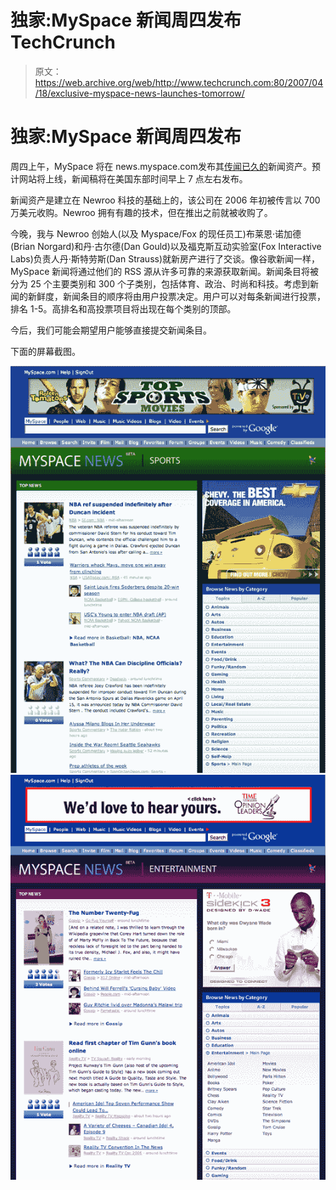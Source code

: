 # 独家:MySpace 新闻周四发布 TechCrunch

> 原文：<https://web.archive.org/web/http://www.techcrunch.com:80/2007/04/18/exclusive-myspace-news-launches-tomorrow/>

# 独家:MySpace 新闻周四发布

周四上午，MySpace 将在 news.myspace.com发布其[传闻已久的](https://web.archive.org/web/20221130213022/http://www.beta.techcrunch.com/2007/03/09/it-looks-like-myspace-will-finally-do-something-with-newroo/)新闻资产。预计网站将上线，新闻稿将在美国东部时间早上 7 点左右发布。

新闻资产是建立在 Newroo 科技的基础上的，该公司在 2006 年初被传言以 700 万美元收购。Newroo 拥有有趣的技术，但在推出之前就被收购了。

今晚，我与 Newroo 创始人(以及 Myspace/Fox 的现任员工)布莱恩·诺加德(Brian Norgard)和丹·古尔德(Dan Gould)以及福克斯互动实验室(Fox Interactive Labs)负责人丹·斯特劳斯(Dan Strauss)就新房产进行了交谈。像谷歌新闻一样，MySpace 新闻将通过他们的 RSS 源从许多可靠的来源获取新闻。新闻条目将被分为 25 个主要类别和 300 个子类别，包括体育、政治、时尚和科技。考虑到新闻的新鲜度，新闻条目的顺序将由用户投票决定。用户可以对每条新闻进行投票，排名 1-5。高排名和高投票项目将出现在每个类别的顶部。

今后，我们可能会期望用户能够直接提交新闻条目。

下面的屏幕截图。

![](img/0fa047eaebbf8b36652b24e8ef7ab72c.png)
![](img/81aa19153387298b5607590983f8ffce.png)